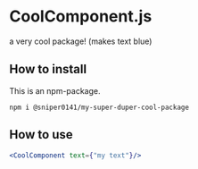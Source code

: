 # CoolComponent.js

a very cool package! (makes text blue)

## How to install
This is an npm-package.
```
npm i @sniper0141/my-super-duper-cool-package
```

## How to use
```jsx
<CoolComponent text={"my text"}/>
```
